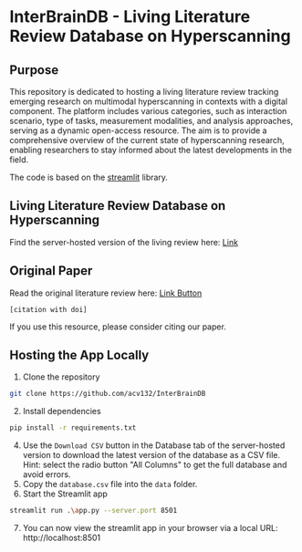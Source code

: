 
# InterBrainDB - Living Literature Review Database on Hyperscanning

## Purpose
This repository is dedicated to hosting a living literature review tracking emerging research on multimodal 
hyperscanning in contexts with a digital component. The platform includes various categories, such as interaction scenario, type of tasks, measurement 
modalities, and analysis approaches, serving as a dynamic open-access resource. 
The aim is to provide a comprehensive overview of the current state of hyperscanning research, 
enabling researchers to stay informed about the latest developments in the field.

The code is based on the [streamlit](https://streamlit.io/) library.

## Living Literature Review Database on Hyperscanning
Find the server-hosted version of the living review here:
[Link]()

## Original Paper
Read the original literature review here:
[Link Button]()
```
[citation with doi]
```
If you use this resource, please consider citing our paper. 

## Hosting the App Locally
1. Clone the repository
```bash
git clone https://github.com/acv132/InterBrainDB
```
2. Install dependencies
```bash
pip install -r requirements.txt
```
4. Use the `Download CSV` button in the Database tab of the server-hosted version to download the latest version of the database as a CSV file. 
   Hint: select the radio button "All Columns" to get the full database and avoid errors.
5. Copy the `database.csv` file into the `data` folder.
6. Start the Streamlit app
```bash
streamlit run .\app.py --server.port 8501
```
7. You can now view the streamlit app in your browser via a local URL: 
http://localhost:8501
